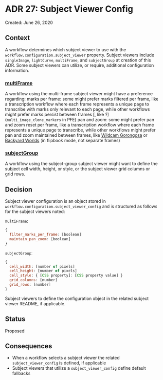 # ADR 27: Subject Viewer Config

Created: June 26, 2020

## Context

A workflow determines which subject viewer to use with the `workflow.configuration.subject_viewer` property. Subject viewers include `singleImage`, `lightCurve`, `multiFrame`, and `subjectGroup` at creation of this ADR. Some subject viewers can utilize, or require, additional configuration information.

### [multiFrame](https://github.com/zooniverse/front-end-monorepo/tree/master/packages/lib-classifier/src/components/Classifier/components/SubjectViewer/components/MultiFrameViewer)

A workflow using the multi-frame subject viewer might have a preference regarding:
marks per frame: some might prefer marks filtered per frame, like a transcription workflow where each frame represents a unique page to transcribe with marks only relevant to each page, while other workflows might prefer marks persist between frames [, like ?] (`multi_image_clone_markers` in PFE)
pan and zoom: some might prefer pan and zoom reset per frame, like a transcription workflow where each frame represents a unique page to transcribe, while other workflows might prefer pan and zoom maintained between frames, like [Wildcam Gorongosa](https://www.zooniverse.org/projects/zooniverse/wildcam-gorongosa/classify) or [Backyard Worlds](https://www.zooniverse.org/projects/marckuchner/backyard-worlds-planet-9/classify) (in flipbook mode, not separate frames)

### [subjectGroup](https://github.com/zooniverse/front-end-monorepo/tree/master/packages/lib-classifier/src/components/Classifier/components/SubjectViewer/components/SubjectGroupViewer)

A workflow using the subject-group subject viewer might want to define the subject cell width, height, or style, or the subject viewer grid columns or grid rows.

## Decision

Subject viewer configuration is an object stored in `workflow.configuration.subject_viewer_config` and is structured as follows for the subject viewers noted:

`multiFrame`:

```javascript
{
  filter_marks_per_frame: [boolean]
  maintain_pan_zoom: [boolean]
}
```

`subjectGroup`:

```javascript
{
  cell_width: [number of pixels]
  cell_height: [number of pixels]
  cell_style: { [CSS property]: [CSS property value] }
  grid_columns: [number]
  grid_rows: [number]
}
```

Subject viewers to define the configuration object in the related subject viewer README, if applicable.

## Status

Proposed

## Consequences

- When a workflow selects a subject viewer the related `subject_viewer_config` is defined, if applicable
- Subject viewers that utilize a `subject_viewer_config` define default fallbacks

